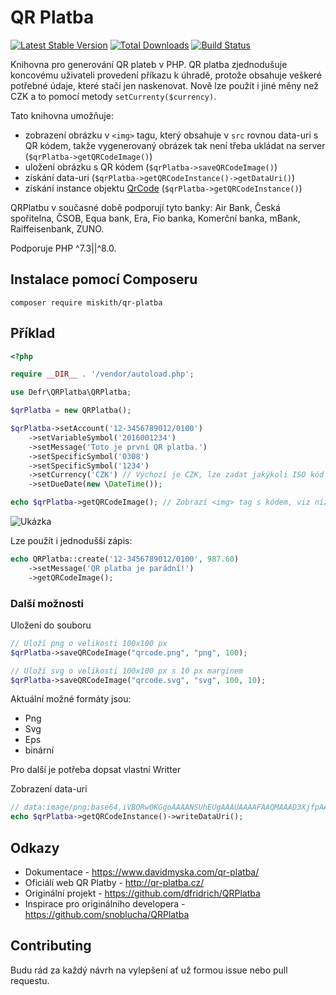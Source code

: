 # QR Platba

[![Latest Stable Version](https://poser.pugx.org/miskith/qr-platba/v/stable)](https://packagist.org/packages/miskith/qr-platba)
[![Total Downloads](https://poser.pugx.org/miskith/qr-platba/downloads)](https://packagist.org/packages/miskith/qr-platba)
[![Build Status](https://travis-ci.com/miskith/QRPlatba.svg)](https://travis-ci.com/miskith/QRPlatba)

Knihovna pro generování QR plateb v PHP. QR platba zjednodušuje koncovému uživateli
provedení příkazu k úhradě, protože obsahuje veškeré potřebné údaje, které stačí jen
naskenovat. Nově lze použít i jiné měny než CZK a to pomocí metody ```setCurrenty($currency)```.

Tato knihovna umožňuje:

- zobrazení obrázku v ```<img>``` tagu, který obsahuje v ```src``` rovnou data-uri s QR kódem, takže vygenerovaný
obrázek tak není třeba ukládat na server (```$qrPlatba->getQRCodeImage()```)
- uložení obrázku s QR kódem (```$qrPlatba->saveQRCodeImage()```)
- získání data-uri (```$qrPlatba->getQRCodeInstance()->getDataUri()```)
- získání instance objektu [QrCode](https://github.com/endroid/QrCode) (```$qrPlatba->getQRCodeInstance()```)

QRPlatbu v současné době podporují tyto banky:
Air Bank, Česká spořitelna, ČSOB, Equa bank, Era, Fio banka, Komerční banka, mBank, Raiffeisenbank, ZUNO.


Podporuje PHP ^7.3||^8.0.

## Instalace pomocí Composeru

`composer require miskith/qr-platba`

## Příklad

```php
<?php

require __DIR__ . '/vendor/autoload.php';

use Defr\QRPlatba\QRPlatba;

$qrPlatba = new QRPlatba();

$qrPlatba->setAccount('12-3456789012/0100')
    ->setVariableSymbol('2016001234')
    ->setMessage('Toto je první QR platba.')
    ->setSpecificSymbol('0308')
    ->setSpecificSymbol('1234')
    ->setCurrency('CZK') // Výchozí je CZK, lze zadat jakýkoli ISO kód měny
    ->setDueDate(new \DateTime());

echo $qrPlatba->getQRCodeImage(); // Zobrazí <img> tag s kódem, viz níže
```

![Ukázka](qrcode.png)

Lze použít i jednodušší zápis:

```php
echo QRPlatba::create('12-3456789012/0100', 987.60)
    ->setMessage('QR platba je parádní!')
    ->getQRCodeImage();
```

### Další možnosti

Uložení do souboru
```php
// Uloží png o velikosti 100x100 px
$qrPlatba->saveQRCodeImage("qrcode.png", "png", 100);

// Uloží svg o velikosti 100x100 px s 10 px marginem
$qrPlatba->saveQRCodeImage("qrcode.svg", "svg", 100, 10);
```

Aktuální možné formáty jsou:
* Png
* Svg
* Eps
* binární

Pro další je potřeba dopsat vlastní Writter

Zobrazení data-uri
```php
// data:image/png;base64,iVBORw0KGgoAAAANSUhEUgAAAUAAAAFAAQMAAAD3XjfpAAAA...
echo $qrPlatba->getQRCodeInstance()->writeDataUri();
```

## Odkazy

- Dokumentace - https://www.davidmyska.com/qr-platba/
- Oficiálí web QR Platby - http://qr-platba.cz/
- Originální projekt - https://github.com/dfridrich/QRPlatba
- Inspirace pro originálního developera - https://github.com/snoblucha/QRPlatba

## Contributing

Budu rád za každý návrh na vylepšení ať už formou issue nebo pull requestu.
